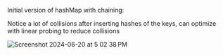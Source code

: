 Initial version of hashMap with chaining:

Notice a lot of collisions after inserting hashes of the keys, can optimize with linear probing to reduce collisions

![Screenshot 2024-06-20 at 5 02 38 PM](https://github.com/thevictoriouscoder/Design-a-HashMap/assets/170362161/e0f0c19a-6787-4bb4-bf2c-4268148e89c1)

